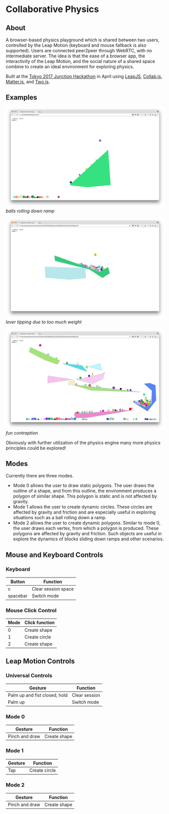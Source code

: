 # Collaborative Physics 
## About
A browser-based physics playground which is shared between two users, controlled by the Leap Motion (keyboard and mouse fallback is also supported). Users are connected peer2peer through WebRTC, with no intermediate server. The idea is that the ease of a browser app, the interactivity of the Leap Motion, and the social nature of a shared space combine to create an ideal environment for exploring physics. 

Built at the [Tokyo 2017 Junction Hackathon](http://tokyo.hackjunction.com/) in April using [LeapJS](https://github.com/leapmotion/leapjs), [Collab.js](https://github.com/DenisVuyka/collab.js), 
[Matter.js](http://brm.io/matter-js/), and [Two.js](https://two.js.org/).


## Examples

![balls rolling down ramp](/media/ballramp.png)
*balls rolling down ramp*

![lever tipping due to too much weight](/media/leverarm.png)
*lever tipping due to too much weight*

![contraption](/media/contraption.png)
*fun contraption*


Obviously with further utilization of the physics engine many more physics principles could be explored!

## Modes
Currently there are three modes. 
- Mode 0 allows the user to draw static polygons. The user draws the outline of a shape, and from this outline, the environment produces a polygon of similar shape. This polygon is static and is not affected by gravity. 
- Mode 1 allows the user to create dynamic circles. These circles are affected by gravity and friction and are especially useful in exploring situations such as a ball rolling down a ramp.  
- Mode 2 allows the user to create dynamic polygons. Similar to mode 0, the user draws each vertex, from which a polygon is 
produced. These polygons are affected by gravity and friction. Such objects are useful in 
explore the dynamics of blocks sliding down ramps and other scenarios. 

## Mouse and Keyboard Controls  

### Keyboard 
| Button | Function | 
| --- | --- | 
| c | Clear session space |
| spacebar | Switch mode |

### Mouse Click Control 
| Mode | Click function |
| --- | --- | 
| 0 | Create shape | 
| 1 | Create circle | 
| 2 | Create shape | 

### 

## Leap Motion Controls 
### Universal Controls 
| Gesture | Function | 
| --- | --- | 
| Palm up and fist closed, hold | Clear session | 
| Palm up | Switch mode | 

### Mode 0 

| Gesture | Function | 
| --- | --- | 
|Pinch and draw |Create shape |

### Mode 1 

| Gesture | Function | 
| --- | --- | 
|Tap |Create circle | 

### Mode 2 

| Gesture | Function | 
| --- | --- | 
|Pinch and draw |Create shape | 

